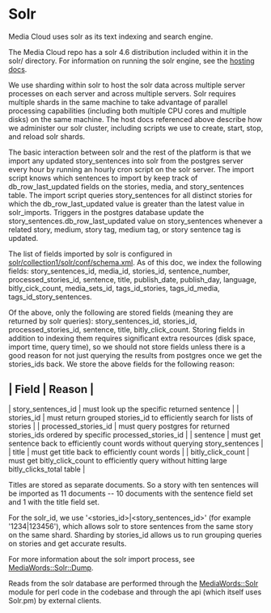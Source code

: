 Solr
====

Media Cloud uses solr as its text indexing and search engine.

The Media Cloud repo has a solr 4.6 distribution included within it in the solr/ directory.  For information on running
the solr engine, see the [hosting docs](hosting/solr-hosting.markdown).

We use sharding within solr to host the solr data across multiple server processes on each server and across
multiple servers.  Solr requires multiple shards in the same machine to take advantage of parallel processing
capabilities (including both multiple CPU cores and multiple disks) on the same machine.  The host docs referenced
above describe how we administer our solr cluster, including scripts we use to create, start, stop, and reload
solr shards.

The basic interaction between solr and the rest of the platform is that we import any updated story_sentences into
solr from the postgres server every hour by running an hourly cron script on the solr server.  The import script
knows which sentences to import by keep track of db_row_last_updated fields on the stories, media, and story_sentences
table.  The import script queries story_sentences for all distinct stories for which the db_row_last_updated value
is greater than the latest value in solr_imports.  Triggers in the postgres database update the
story_sentences.db_row_last_updated value on story_sentences whenever a related story, medium, story tag,
medium tag, or story sentence tag is updated.

The list of fields imported by solr is configured in
[solr/collection1/solr/conf/schema.xml](../solr/collection1/solr/conf/schema.xml).  As of this doc, we index the
following fields: story_sentences_id, media_id, stories_id, sentence_number, processed_stories_id, sentence, title,
publish_date, publish_day, language, bitly_cick_count, media_sets_id, tags_id_stories, tags_id_media,
tags_id_story_sentences.  

Of the above, only the following are stored fields (meaning they are returned by solr queries): story_sentences_id,
stories_id, processed_stories_id, sentence, title, bitly_click_count.  Storing fields in addition to indexing them
requires significant extra resources (disk space, import time, query time), so we should not store fields unless
there is a good reason for not just querying the results from postgres once we get the stories_ids back.  We
store the above fields for the following reason:

| Field | Reason |
------------------
| story_sentences_id | must look up the specific returned sentence |
| stories_id | must return grouped stories_id to efficiently search for lists of stories |
| processed_stories_id | must query postgres for returned stories_ids ordered by specific processed_stories_id |
| sentence | must get sentence back to efficiently count words without querying story_sentences |
| title | must get title back to efficiently count words |
| bitly_click_count | must get bitly_click_count to efficiently query without hitting large bitly_clicks_total table |

Titles are stored as separate documents.  So a story with ten sentences will be imported as 11 documents -- 10 documents
with the sentence field set and 1 with the title field set.

For the solr_id, we use '<stories_id>|<story_sentences_id>' (for example '1234|123456'), which allows solr to store
sentences from the same story on the same shard.  Sharding by stories_id allows us to run grouping queries on stories
and get accurate results.

For more information about the solr import process, see [MediaWords::Solr::Dump](lib/MediaWords/Solr/Dump.pm).

Reads from the solr database are performed through the [MediaWords::Solr](lib/MediaWords/Solr.pm) module for perl code
in the codebase and through the api (which itself uses Solr.pm) by external clients.
